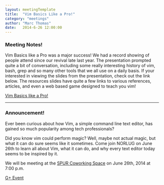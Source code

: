 ```yaml
---
layout: meetingTemplate
title:  "Vim Basics Like a Pro!"
category: "meetings"
author: "Marc Thomas"
date:   2014-6-26 12:00:00
---
```


<h3>Meeting Notes!</h3>
Vim Basics like a Pro was a major success! We had a record showing of people attend since our revival late last year. The presentation prompted quite a bit of conversation, including some really interesting history of vim, bash, grep and so many other tools that we all use on a daily basis. If your interested in viewing the slides from the presentation, check out the link below. The resources slides have quite a few links to various references, articles, and even a web based game designed to teach you vim!

<a href="https://docs.google.com/presentation/d/1IT7tFXKVr3PTQFjDXkfcW0d8OTQsEeVOne1Rv5dLIkw/edit?usp=sharing" target="_blank">Vim Basics like a Pro!</a>


---
<h3>Announcement!</h3>

Ever been curious about how Vim, a simple command line text editor, has gained so much popularity among tech professionals?  

Did you know vim could perform magic? Well, maybe not actual magic, but what it can do sure seems like it sometimes. Come join NORLUG on June 26th to learn all about Vim, what it can do, and why every text editor today seems to be inspired by it.


We will be meeting at the <a href="https://www.google.com/maps/place/313+1%2F2+Division+St+S/@44.4569015,-93.1596518,17z/data=!3m1!4b1!4m2!3m1!1s0x87f653c708dab4b3:0x7826288e9b2cdb61">SPUR Coworking Space</a> on June 26th, 2014 at 7:00 p.m.

<a href="https://plus.google.com/u/0/events/c97s6p34h4ebm82bmm1q7atbtg4?authkey=CJOj-JLgrsi81wE" target="_blank">G+ Event</a>

